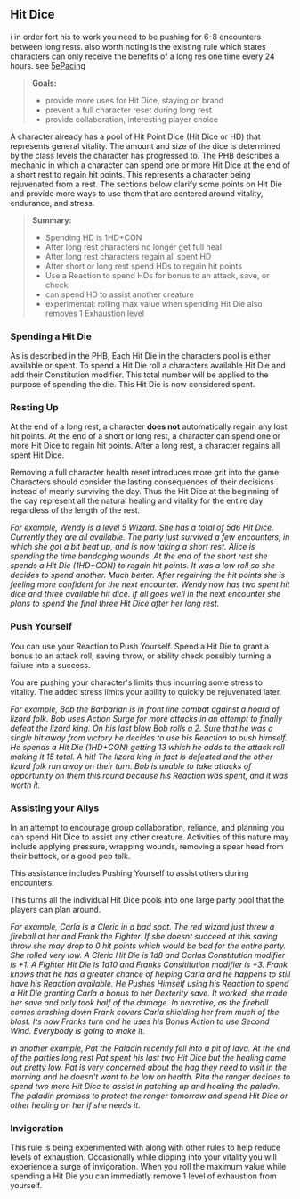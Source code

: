 ## Hit Dice

ℹ️ in order fort his to work you need to be pushing for 6-8 encounters
between long rests. also worth noting is the existing rule
which states characters can only receive the benefits of a long res 
one time every 24 hours. see [5ePacing](5ePacing.md)

> **Goals:**
>
> * provide more uses for Hit Dice, staying on brand
> * prevent a full character reset during long rest
> * provide collaboration, interesting player choice

A character already has a pool of Hit Point Dice (Hit Dice or HD) that represents general vitality. The amount and size of the dice is determined by the class levels the character has progressed to. The PHB describes a mechanic in which a character can spend one or more Hit Dice at the end of a short rest to regain hit points. This represents a character being rejuvenated from a rest. The sections below clarify some points on Hit Die and provide more ways to use them that are centered around vitality, endurance, and stress.

> **Summary:**
>
> * Spending HD is 1HD+CON
> * After long rest characters no longer get full heal
> * After long rest characters regain all spent HD
> * After short or long rest spend HDs to regain hit points
> * Use a Reaction to spend HDs for bonus to an attack, save, or check
> * can spend HD to assist another creature
> * experimental: rolling max value when spending Hit Die also removes 1 Exhaustion level

### Spending a Hit Die

As is described in the PHB, Each Hit Die in the characters pool is either available or spent. To spend a Hit Die roll a characters available Hit Die and add their Constitution modifier. This total number will be applied to the purpose of spending the die. This Hit Die is now considered spent.

### Resting Up

At the end of a long rest, a character **does not** automatically regain any lost hit points. At the end of a short or long rest, a character can spend one or more Hit Dice to regain hit points. After a long rest, a character regains all spent Hit Dice.

Removing a full character health reset introduces more grit into the game. Characters should consider the lasting consequences of their decisions instead of mearly surviving the day. Thus the Hit Dice at the beginning of the day represent all the natural healing and vitality for the entire day regardless of the length of the rest.

*For example, Wendy is a level 5 Wizard. She has a total of 5d6 Hit Dice. Currently they are all available. The party just survived a few encounters, in which she got a bit beat up, and is now taking a short rest. Alice is spending the time bandaging wounds. At the end of the short rest she spends a Hit Die (1HD+CON) to regain hit points. It was a low roll so she decides to spend another. Much better. After regaining the hit points she is feeling more confident for the next encounter. Wendy now has two spent hit dice and three available hit dice. If all goes well in the next encounter she plans to spend the final three Hit Dice after her long rest.*

### Push Yourself

You can use your Reaction to Push Yourself. Spend a Hit Die to grant a bonus to an attack roll, saving throw, or ability check possibly turning a failure into a success.

You are pushing your character's limits thus incurring some stress to vitality. The added stress limits your ability to quickly be rejuvenated later.

*For example, Bob the Barbarian is in front line combat against a hoard of lizard folk. Bob uses Action Surge for more attacks in an attempt to finally defeat the lizard king. On his last blow Bob rolls a 2. Sure that he was a single hit away from victory he decides to use his Reaction to push himself. He spends a Hit Die (1HD+CON) getting 13 which he adds to the attack roll making it 15 total. A hit! The lizard king in fact is defeated and the other lizard folk run away on their turn. Bob is unable to take attacks of opportunity on them this round because his Reaction was spent, and it was worth it.*

### Assisting your Allys

In an attempt to encourage group collaboration, reliance, and planning you can spend Hit Dice to assist any other creature. Activities of this nature may include applying pressure, wrapping wounds, removing a spear head from their buttock, or a good pep talk.

This assistance includes Pushing Yourself to assist others during encounters.

This turns all the individual Hit Dice pools into one large party pool that the players can plan around.

*For example, Carla is a Cleric in a bad spot. The red wizard just threw a fireball at her and Frank the Fighter. If she doesnt succeed at this saving throw she may drop to 0 hit points which would be bad for the entire party. She rolled very low. A Cleric Hit Die is 1d8 and Carlas Constitution modifier is +1. A Fighter Hit Die is 1d10 and Franks Consititution modifier is +3. Frank knows that he has a greater chance of helping Carla and he happens to still have his Reaction available. He Pushes Himself using his Reaction to spend a Hit Die granting Carla a bonus to her Dexterity save. It worked, she made her save and only took half of the damage. In narrative, as the fireball comes crashing down Frank covers Carla shielding her from much of the blast. Its now Franks turn and he uses his Bonus Action to use Second Wind. Everybody is going to make it.*

*In another example, Pat the Paladin recently fell into a pit of lava. At the end of the parties long rest Pat spent his last two Hit Dice but the healing came out pretty low. Pat is very concerned about the hag they need to visit in the morning and he doesn't want to be low on health. Rita the ranger decides to spend two more Hit Dice to assist in patching up and healing the paladin. The paladin promises to protect the ranger tomorrow and spend Hit Dice or other healing on her if she needs it.*

### Invigoration

This rule is being experimented with along with other rules to help reduce levels of exhaustion. Occasionally while dipping into your vitality you will experience a surge of invigoration. When you roll the maximum value while spending a Hit Die you can immediatly remove 1 level of exhaustion from yourself.
